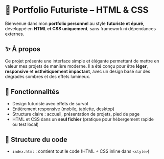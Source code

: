 # 🌌 Portfolio Futuriste – HTML & CSS

Bienvenue dans mon **portfolio personnel** au style **futuriste et épuré**, développé en **HTML et CSS uniquement**, sans framework ni dépendances externes.

## ✨ À propos

Ce projet présente une interface simple et élégante permettant de mettre en valeur mes projets de manière moderne. Il a été conçu pour être **léger**, **responsive** et **esthétiquement impactant**, avec un design basé sur des dégradés sombres et des effets lumineux.

## 🎯 Fonctionnalités

- Design futuriste avec effets de survol
- Entièrement responsive (mobile, tablette, desktop)
- Structure claire : accueil, présentation de projets, pied de page
- HTML et CSS dans un **seul fichier** (pratique pour hébergement rapide ou test local)

## 📁 Structure du code

- `index.html` : contient tout le code (HTML + CSS inline dans `<style>`)
